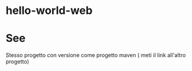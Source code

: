 # hello-world-web

# See
Stesso progetto con versione come progetto maven ( meti il link all'altro progetto)